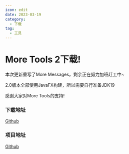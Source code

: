 ```yaml
---
icon: edit
date: 2023-03-19
category:
  - 下载
tag:
  - 工具
---
```

# More Tools 2下载!

本次更新重写了More Messages，剩余正在努力加班赶工中~

2.0版本全部使用JavaFX构建，所以需要自行准备JDK19

感谢大家对More Tools的支持!

### 下载地址

[Github](https://github.com/sciencekiller/More-Tools-2/releases/)

### 项目地址

[Github](https://github.com/sciencekiller/More-Tools-2/)